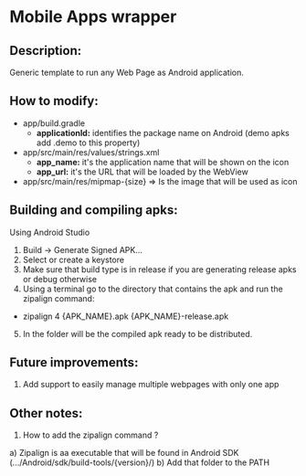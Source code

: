 Mobile Apps wrapper
===================

Description:
-------------

Generic template to run any Web Page as Android application. 

How to modify:
-------------

- app/build.gradle
	- **applicationId:** identifies the package name on Android (demo apks add .demo to this property)
- app/src/main/res/values/strings.xml
	- **app_name:** it's the application name that will be shown on the icon
	- **app_url:** it's the URL that will be loaded by the WebView
- app/src/main/res/mipmap-{size} => Is the image that will be used as icon

Building and compiling apks:
-------------

Using Android Studio

1) Build -> Generate Signed APK...
2) Select or create a keystore
3) Make sure that build type is in release if you are generating release apks or debug otherwise
4) Using a terminal go to the directory that contains the apk and run the zipalign command:

- zipalign 4 {APK_NAME}.apk {APK_NAME}-release.apk

5) In the folder will be the compiled apk ready to be distributed.

Future improvements:
-------------

1) Add support to easily manage multiple webpages with only one app

Other notes:
-------------

1) How to add the zipalign command ?

a) Zipalign is aa executable that will be found in Android SDK (.../Android/sdk/build-tools/{version}/)
b) Add that folder to the PATH